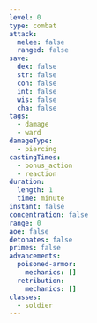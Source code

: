 ```yaml
---
level: 0
type: combat
attack:
  melee: false
  ranged: false
save:
  dex: false
  str: false
  con: false
  int: false
  wis: false
  cha: false
tags:
  - damage
  - ward
damageType:
  - piercing
castingTimes:
  - bonus_action
  - reaction
duration:
  length: 1
  time: minute
instant: false
concentration: false
range: 0
aoe: false
detonates: false
primes: false
advancements:
  poisoned-armor:
    mechanics: []
  retribution:
    mechanics: []
classes:
  - soldier
---
```

